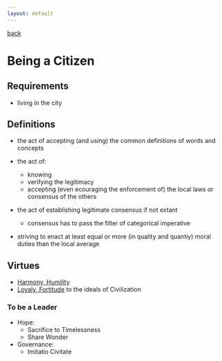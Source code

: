 ```yaml
---
layout: default
---
```

[back](./)

# Being a Citizen

## Requirements

- living in the city

## Definitions

- the act of accepting (and using) the common definitions of words and concepts
- the act of:
    - knowing
    - verifying the legitimacy
    - accepting (even ecouraging the enforcement of) the local laws or consensus of the others
    
- the act of establishing legitimate consensus if not extant
    - consensus has to pass the filter of categorical imperative

- striving to enact at least equal or more (in quality and quantiy) moral duties than the local average

## Virtues

- [Harmony, Humility](harmony.html)
- [Loyaly, Fortitude](fortitude.html) to the ideals of Civilization

### To be a Leader

- Hope:
    - Sacrifice to Timelessness
    - Share Wonder
- Governance:
    - Imitatio Civitate


